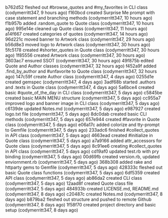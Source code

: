 b762d52 fleshed out #browse_quotes and #my_favorites in CLI class (codymerritt347, 9 hours ago)
f160bcd created Surprise Me prompt with case statement and branching methods (codymerritt347, 10 hours ago)
f1b957b added .random_quote to Quote class (codymerritt347, 10 hours ago)
995e14e cleaned up Quote class (codymerritt347, 11 hours ago)
a14f667 created categories of quotes (codymerritt347, 14 hours ago)
96d221c moved banner to Artwork class (codymerritt347, 29 hours ago)
b56d8e3 moved logo to Artwork class (codymerritt347, 30 hours ago)
5fc5178 created #shorter_quotes in Quote class (codymerritt347, 30 hours ago)
1f85556 created Artwork class (codymerritt347, 30 hours ago)
3603ac7 ensured SSOT (codymerritt347, 30 hours ago)
49f875b edited Quote and Author classes (codymerritt347, 32 hours ago)
f452a9f added .find_by_author and #unfavorite to Quote class (codymerritt347, 32 hours ago)
147c59f create Author class (codymerritt347, 4 days ago)
0255d1e created gemspec (codymerritt347, 4 days ago)
3adf68b started .authors and .texts in Quote class (codymerritt347, 4 days ago)
5a6bce4 created basic #quote_of_the_day in CLI class (codymerritt347, 5 days ago)
c5845be created basic MAIN MENU structure (codymerritt347, 5 days ago)
cc955a7 improved logo and banner image in CLI class (codymerritt347, 5 days ago)
c6139de updated Notes.md (codymerritt347, 5 days ago)
e987927 created logo.txt file (codymerritt347, 5 days ago)
8dc0dab created basic CLI methods (codymerritt347, 5 days ago)
657e944 created #favorite in Quote class (codymerritt347, 5 days ago)
e06a17c added colorize and tty-prompt to Gemfile (codymerritt347, 5 days ago)
233adc6 finished #collect_quotes in API class (codymerritt347, 5 days ago)
4663ead created #initialize in Quote class (codymerritt347, 5 days ago)
a7a9166 added attr_accessors for Quote class (codymerritt347, 5 days ago)
8c91ee6 creating #collect_quotes in API class (codymerritt347, 5 days ago)
cd19af0 updated test.rb with pry binding (codymerritt347, 5 days ago)
00d69fb created version.rb, updated enviornment.rb (codymerritt347, 5 days ago)
368b308 added rake and httparty gems to Gemfile (codymerritt347, 5 days ago)
428333c fleshed out basic Quote class functions (codymerritt347, 5 days ago)
6df5359 created API class (codymerritt347, 5 days ago)
ab86da2 created CLI class (codymerritt347, 5 days ago)
12aad8f created Quote class file (codymerritt347, 5 days ago)
484933b created LICENSE.md, README.md (codymerritt347, 8 days ago)
c20487c created Notes.md (codymerritt347, 8 days ago)
b879ba2 fleshed out structure and pushed to remote Github (codymerritt347, 8 days ago)
1f58f70 created project directory and basic setup (codymerritt347, 8 days ago)
